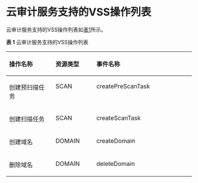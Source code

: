 # 云审计服务支持的VSS操作列表<a name="ZH-CN_TOPIC_0113516408"></a>

云审计服务支持的VSS操作列表如[表1](#table24308247181417)所示。

**表 1**  云审计服务支持的VSS操作列表

<a name="table24308247181417"></a>
<table><thead align="left"><tr id="row23938145181417"><th class="cellrowborder" valign="top" width="25%" id="mcps1.2.4.1.1"><p id="p66527987181455"><a name="p66527987181455"></a><a name="p66527987181455"></a>操作名称</p>
</th>
<th class="cellrowborder" valign="top" width="22%" id="mcps1.2.4.1.2"><p id="p20057853181455"><a name="p20057853181455"></a><a name="p20057853181455"></a>资源类型</p>
</th>
<th class="cellrowborder" valign="top" width="53%" id="mcps1.2.4.1.3"><p id="p14073416181455"><a name="p14073416181455"></a><a name="p14073416181455"></a>事件名称</p>
</th>
</tr>
</thead>
<tbody><tr id="row66834545181417"><td class="cellrowborder" valign="top" width="25%" headers="mcps1.2.4.1.1 "><p id="p11686123319451"><a name="p11686123319451"></a><a name="p11686123319451"></a>创建预扫描任务</p>
</td>
<td class="cellrowborder" valign="top" width="22%" headers="mcps1.2.4.1.2 "><p id="p58720953181455"><a name="p58720953181455"></a><a name="p58720953181455"></a>SCAN</p>
</td>
<td class="cellrowborder" valign="top" width="53%" headers="mcps1.2.4.1.3 "><p id="p194518515453"><a name="p194518515453"></a><a name="p194518515453"></a>createPreScanTask</p>
</td>
</tr>
<tr id="row29947516181417"><td class="cellrowborder" valign="top" width="25%" headers="mcps1.2.4.1.1 "><p id="p38551357181455"><a name="p38551357181455"></a><a name="p38551357181455"></a>创建扫描任务</p>
</td>
<td class="cellrowborder" valign="top" width="22%" headers="mcps1.2.4.1.2 "><p id="p93236119119"><a name="p93236119119"></a><a name="p93236119119"></a>SCAN</p>
</td>
<td class="cellrowborder" valign="top" width="53%" headers="mcps1.2.4.1.3 "><p id="p1046175819453"><a name="p1046175819453"></a><a name="p1046175819453"></a>createScanTask</p>
</td>
</tr>
<tr id="row11213280139"><td class="cellrowborder" valign="top" width="25%" headers="mcps1.2.4.1.1 "><p id="p2121112811137"><a name="p2121112811137"></a><a name="p2121112811137"></a>创建域名</p>
</td>
<td class="cellrowborder" valign="top" width="22%" headers="mcps1.2.4.1.2 "><p id="p212112841317"><a name="p212112841317"></a><a name="p212112841317"></a>DOMAIN</p>
</td>
<td class="cellrowborder" valign="top" width="53%" headers="mcps1.2.4.1.3 "><p id="p01212287132"><a name="p01212287132"></a><a name="p01212287132"></a>createDomain</p>
</td>
</tr>
<tr id="row1248019345138"><td class="cellrowborder" valign="top" width="25%" headers="mcps1.2.4.1.1 "><p id="p1048012343132"><a name="p1048012343132"></a><a name="p1048012343132"></a>删除域名</p>
</td>
<td class="cellrowborder" valign="top" width="22%" headers="mcps1.2.4.1.2 "><p id="p1148093418134"><a name="p1148093418134"></a><a name="p1148093418134"></a>DOMAIN</p>
</td>
<td class="cellrowborder" valign="top" width="53%" headers="mcps1.2.4.1.3 "><p id="p848073420132"><a name="p848073420132"></a><a name="p848073420132"></a>deleteDomain</p>
</td>
</tr>
</tbody>
</table>

